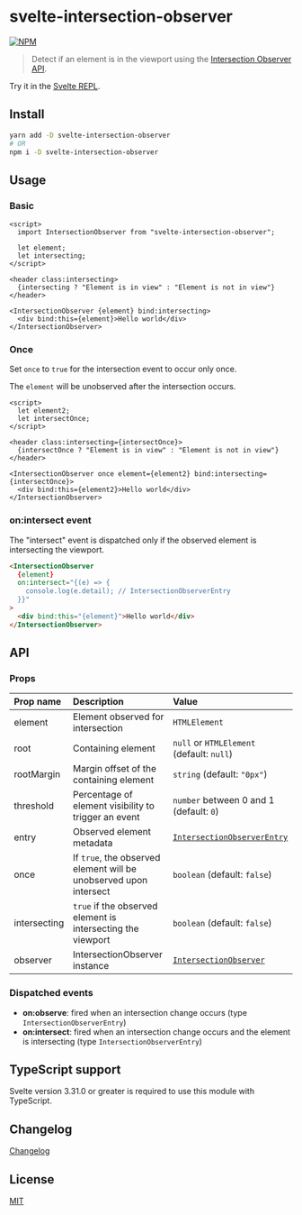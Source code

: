 # svelte-intersection-observer

[![NPM][npm]][npm-url]

> Detect if an element is in the viewport using the [Intersection Observer API](https://developer.mozilla.org/en-US/docs/Web/API/Intersection_Observer_API).

<!-- REPO_URL -->

Try it in the [Svelte REPL](https://svelte.dev/repl/8cd2327a580c4f429c71f7df999bd51d).

<!-- TOC -->

## Install

```bash
yarn add -D svelte-intersection-observer
# OR
npm i -D svelte-intersection-observer
```

## Usage

### Basic

```svelte
<script>
  import IntersectionObserver from "svelte-intersection-observer";

  let element;
  let intersecting;
</script>

<header class:intersecting>
  {intersecting ? "Element is in view" : "Element is not in view"}
</header>

<IntersectionObserver {element} bind:intersecting>
  <div bind:this={element}>Hello world</div>
</IntersectionObserver>

```

### Once

Set `once` to `true` for the intersection event to occur only once.

The `element` will be unobserved after the intersection occurs.

```svelte
<script>
  let element2;
  let intersectOnce;
</script>

<header class:intersecting={intersectOnce}>
  {intersectOnce ? "Element is in view" : "Element is not in view"}
</header>

<IntersectionObserver once element={element2} bind:intersecting={intersectOnce}>
  <div bind:this={element2}>Hello world</div>
</IntersectionObserver>

```

### on:intersect event

The "intersect" event is dispatched only if the observed element is intersecting the viewport.

```html
<IntersectionObserver
  {element}
  on:intersect="{(e) => {
    console.log(e.detail); // IntersectionObserverEntry
  }}"
>
  <div bind:this="{element}">Hello world</div>
</IntersectionObserver>
```

## API

### Props

| Prop name    | Description                                                       | Value                                                                                                     |
| :----------- | :---------------------------------------------------------------- | :-------------------------------------------------------------------------------------------------------- |
| element      | Element observed for intersection                                 | `HTMLElement`                                                                                             |
| root         | Containing element                                                | `null` or `HTMLElement` (default: `null`)                                                                 |
| rootMargin   | Margin offset of the containing element                           | `string` (default: `"0px"`)                                                                               |
| threshold    | Percentage of element visibility to trigger an event              | `number` between 0 and 1 (default: `0`)                                                                   |
| entry        | Observed element metadata                                         | [`IntersectionObserverEntry`](https://developer.mozilla.org/en-US/docs/Web/API/IntersectionObserverEntry) |
| once         | If `true`, the observed element will be unobserved upon intersect | `boolean` (default: `false`)                                                                              |
| intersecting | `true` if the observed element is intersecting the viewport       | `boolean` (default: `false`)                                                                              |
| observer     | IntersectionObserver instance                                     | [`IntersectionObserver`](https://developer.mozilla.org/en-US/docs/Web/API/IntersectionObserver)           |

### Dispatched events

- **on:observe**: fired when an intersection change occurs (type `IntersectionObserverEntry`)
- **on:intersect**: fired when an intersection change occurs and the element is intersecting (type `IntersectionObserverEntry`)

## TypeScript support

Svelte version 3.31.0 or greater is required to use this module with TypeScript.

## Changelog

[Changelog](CHANGELOG.md)

## License

[MIT](LICENSE)

[npm]: https://img.shields.io/npm/v/svelte-intersection-observer.svg?color=%23ff3e00&style=for-the-badge
[npm-url]: https://npmjs.com/package/svelte-intersection-observer

